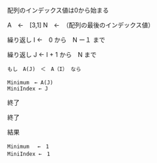 配列のインデックス値は0から始まる

A　←　[3,1]
N　←　（配列の最後のインデックス値）




繰り返し  I ←　0 から　N ー１ まで

繰り返し J ← I + 1 から　N まで
	
	もし　A(J)　＜　A（I） なら
	
	Minimum　← A(J)
	MiniIndex ← J
終了
	

終了



結果

	Minimum 　←　1
	MiniIndex ←　1